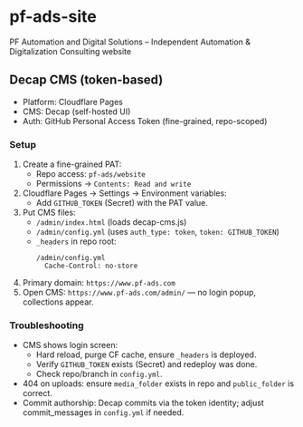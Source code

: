 # pf-ads-site
PF Automation and Digital Solutions – Independent Automation &amp; Digitalization Consulting website
## Decap CMS (token-based)

- Platform: Cloudflare Pages
- CMS: Decap (self-hosted UI)
- Auth: GitHub Personal Access Token (fine-grained, repo-scoped)

### Setup
1. Create a fine-grained PAT:
   - Repo access: `pf-ads/website`
   - Permissions → `Contents: Read and write`
2. Cloudflare Pages → Settings → Environment variables:
   - Add `GITHUB_TOKEN` (Secret) with the PAT value.
3. Put CMS files:
   - `/admin/index.html` (loads decap-cms.js)
   - `/admin/config.yml` (uses `auth_type: token`, `token: GITHUB_TOKEN`)
   - `_headers` in repo root:
     ```
     /admin/config.yml
       Cache-Control: no-store
     ```
4. Primary domain: `https://www.pf-ads.com`
5. Open CMS: `https://www.pf-ads.com/admin/` — no login popup, collections appear.

### Troubleshooting
- CMS shows login screen:
  - Hard reload, purge CF cache, ensure `_headers` is deployed.
  - Verify `GITHUB_TOKEN` exists (Secret) and redeploy was done.
  - Check repo/branch in `config.yml`.
- 404 on uploads: ensure `media_folder` exists in repo and `public_folder` is correct.
- Commit authorship: Decap commits via the token identity; adjust commit_messages in `config.yml` if needed.
